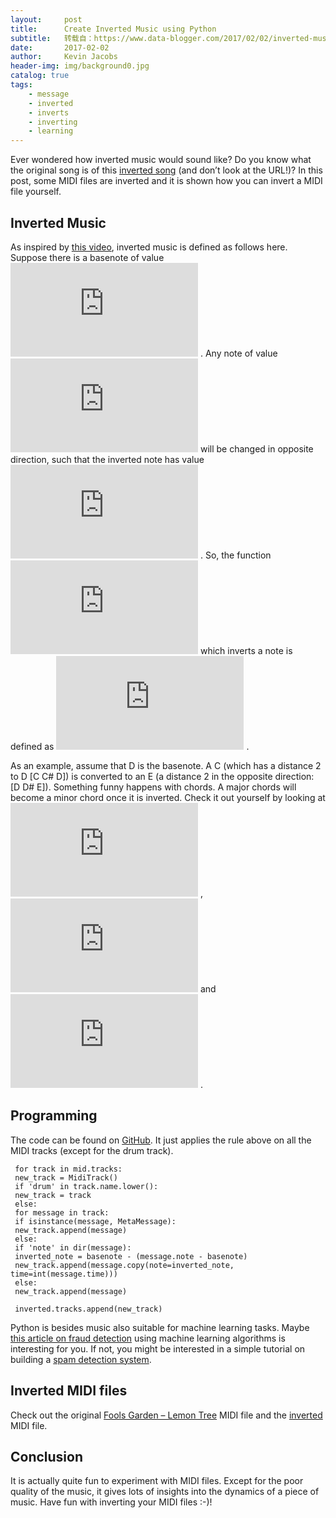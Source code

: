 ```yaml
---
layout:     post
title:      Create Inverted Music using Python
subtitle:   转载自：https://www.data-blogger.com/2017/02/02/inverted-music/
date:       2017-02-02
author:     Kevin Jacobs
header-img: img/background0.jpg
catalog: true
tags:
    - message
    - inverted
    - inverts
    - inverting
    - learning
---
```


Ever wondered how inverted music would sound like? Do you know what the original song is of this [inverted song](https://github.com/kevin91nl/remidi/raw/master/data/fools_garden_lemon_tree_inverted.mid) (and don’t look at the URL!)? In this post, some MIDI files are inverted and it is shown how you can invert a MIDI file yourself.



## Inverted Music

As inspired by [this video](https://www.youtube.com/watch?v=4IAZY7JdSHU), inverted music is defined as follows here. Suppose there is a basenote of value ![](https://s0.wp.com/latex.php?latex=V&bg=ffffff&fg=000&s=0)
. Any note of value ![](https://s0.wp.com/latex.php?latex=X&bg=ffffff&fg=000&s=0)
 will be changed in opposite direction, such that the inverted note has value ![](https://s0.wp.com/latex.php?latex=V+%2B+%28X+-+V%29&bg=ffffff&fg=000&s=0)
. So, the function ![](https://s0.wp.com/latex.php?latex=f&bg=ffffff&fg=000&s=0)
 which inverts a note is defined as ![](https://s0.wp.com/latex.php?latex=f%28X%29+%3A%3D+V+%2B+%28X+-+V%29&bg=ffffff&fg=000&s=0)
.

As an example, assume that D is the basenote. A C (which has a distance 2 to D [C C# D]) is converted to an E (a distance 2 in the opposite direction: [D D# E]). Something funny happens with chords. A major chords will become a minor chord once it is inverted. Check it out yourself by looking at ![](https://s0.wp.com/latex.php?latex=f%28X%29&bg=ffffff&fg=000&s=0)
, ![](https://s0.wp.com/latex.php?latex=f%28X%2B4%29&bg=ffffff&fg=000&s=0)
 and ![](https://s0.wp.com/latex.php?latex=f%28X%2B7%29&bg=ffffff&fg=000&s=0)
.

## Programming

The code can be found on [GitHub](https://github.com/kevin91nl/remidi). It just applies the rule above on all the MIDI tracks (except for the drum track).

```
 for track in mid.tracks:
 new_track = MidiTrack()
 if 'drum' in track.name.lower():
 new_track = track
 else:
 for message in track:
 if isinstance(message, MetaMessage):
 new_track.append(message)
 else:
 if 'note' in dir(message):
 inverted_note = basenote - (message.note - basenote)
 new_track.append(message.copy(note=inverted_note, time=int(message.time)))
 else:
 new_track.append(message)

 inverted.tracks.append(new_track)
```

Python is besides music also suitable for machine learning tasks. Maybe [this article on fraud detection](https://www.data-blogger.com/2017/06/15/fraud-detection-a-simple-machine-learning-approach) using machine learning algorithms is interesting for you. If not, you might be interested in a simple tutorial on building a [spam detection system](https://www.data-blogger.com/2016/01/20/spam-detection).

 

## Inverted MIDI files

Check out the original [Fools Garden – Lemon Tree](https://github.com/kevin91nl/remidi/raw/master/data/fools_garden_lemon_tree.mid) MIDI file and the [inverted](https://github.com/kevin91nl/remidi/raw/master/data/fools_garden_lemon_tree_inverted.mid) MIDI file.

## Conclusion

It is actually quite fun to experiment with MIDI files. Except for the poor quality of the music, it gives lots of insights into the dynamics of a piece of music. Have fun with inverting your MIDI files :-)!

 
